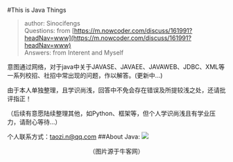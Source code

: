 #This is Java Things
>author: Sinocifengs  
>Questions: from [https://m.nowcoder.com/discuss/161991?headNav=www](https://m.nowcoder.com/discuss/161991?headNav=www)  
>Answers: from Interent and Myself  

意图通过网络，对于java中关于JAVASE、JAVAEE、JAVAWEB、JDBC、XML等一系列校招、社招中常出现的问题，作以解答。(更新中...)

由于本人单独整理，且学识尚浅，回答中不免会存在错误及所提较浅之处，还请批评指正！

（后续有意愿陆续整理其他，如Python、框架等，但个人学识尚浅且有学业压力，请耐心等待...）  

个人联系方式：taozi.n@qq.com
##About Java:
![](http://java-picture.oss-cn-hangzhou.aliyuncs.com/java.png)
	<center>（图片源于牛客网）</center>
